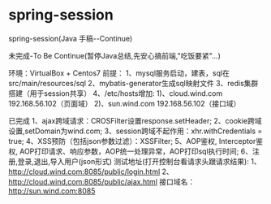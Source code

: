 # spring-session
spring-session(Java 手稿--Continue)

未完成-To Be Continue(暂停Java总结,先安心搞前端,"吃饭要紧"...)

环境：VirtualBox + Centos7
前提：
1、mysql服务启动，建表，sql在src/main/resources/sql
2、mybatis-generator生成sql映射文件
3、redis集群搭建（用于session共享）
4、/etc/hosts增加:
1)、cloud.wind.com 192.168.56.102（页面域）
2)、sun.wind.com 192.168.56.102（接口域）

已完成
1、ajax跨域请求：CROSFilter设置response.setHeader;
2、cookie跨域设置,setDomain为wind.com;
3、session跨域不起作用：xhr.withCredentials = true;
4、XSS预防（包括json参数过滤）：XSSFilter;
5、AOP鉴权, Interceptor鉴权, AOP打印请求、响应参数，AOP统一处理异常，AOP打印sql执行时间;
6、注册,登录,退出,导入用户(json形式)
测试地址(打开控制台看请求头跟请求结果):
1、http://cloud.wind.com:8085/public/login.html
2、http://cloud.wind.com:8085/public/ajax.html
接口域名：http://sun.wind.com:8085

